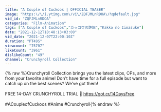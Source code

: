 ```yaml
---
title: "A Couple of Cuckoos | OFFICIAL TEASER"
image: "https:\/\/i.ytimg.com\/vi\/ZQFJMLnRDOA\/hqdefault.jpg"
vid_id: "ZQFJMLnRDOA"
categories: "Film-Animation"
tags: ["A Couple of Cuckoos","カッコウの許嫁","Kakko no Iinazuke"]
date: "2021-12-12T18:48:13+03:00"
vid_date: "2021-12-07T22:00:10Z"
duration: "PT49S"
viewcount: "75707"
likeCount: "3961"
dislikeCount: "49"
channel: "Crunchyroll Collection"
---
```

{% raw %}Crunchyroll Collection brings you the latest clips, OPs, and more from your favorite anime! Don't have time for a full episode but want to catch up on the best scenes? We've got them! <br /><br />FREE 14-DAY CRUNCHYROLL TRIAL 🌟 <a rel="nofollow" target="blank" href="https://got.cr/14DaysFree">https://got.cr/14DaysFree</a><br /><br />#ACoupleofCuckoos #Anime #Crunchyroll{% endraw %}
